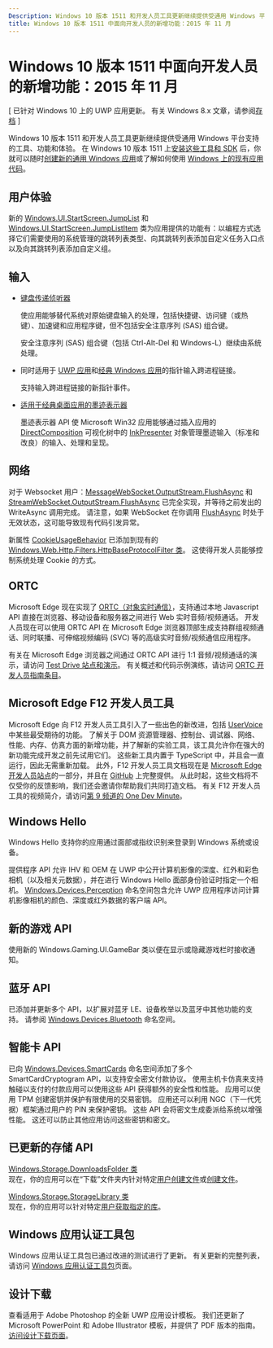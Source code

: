 ```yaml
---
Description: Windows 10 版本 1511 和开发人员工具更新继续提供受通用 Windows 平台支持的工具、功能和体验。
title: Windows 10 版本 1511 中面向开发人员的新增功能：2015 年 11 月
---
```


# Windows 10 版本 1511 中面向开发人员的新增功能：2015 年 11 月

\[ 已针对 Windows 10 上的 UWP 应用更新。 有关 Windows 8.x 文章，请参阅[存档](http://go.microsoft.com/fwlink/p/?linkid=619132) \]

Windows 10 版本 1511 和开发人员工具更新继续提供受通用 Windows 平台支持的工具、功能和体验。 在 Windows 10 版本 1511 上[安装这些工具和 SDK](https://dev.windows.com/downloads) 后，你就可以随时[创建新的通用 Windows 应用](https://msdn.microsoft.com/library/windows/apps/bg124288)或了解如何使用 [Windows 上的现有应用代码](https://msdn.microsoft.com/library/windows/apps/mt238321)。

## 用户体验

新的 <a href="https://msdn.microsoft.com/library/windows/apps/windows.ui.startscreen.aspx">Windows.UI.StartScreen.JumpList</a> 和 <a href="https://msdn.microsoft.com/library/windows/apps/windows.ui.startscreen.aspx">Windows.UI.StartScreen.JumpListItem</a> 类为应用提供的功能有：以编程方式选择它们需要使用的系统管理的跳转列表类型、向其跳转列表添加自定义任务入口点以及向其跳转列表添加自定义组。

## 输入
                                        
* <a href="https://msdn.microsoft.com/library/windows/apps/windows.ui.input.keyboarddeliveryinterceptor.aspx">键盘传递侦听器</a>
                                        
    使应用能够替代系统对原始键盘输入的处理，包括快捷键、访问键（或热键）、加速键和应用程序键，但不包括安全注意序列 (SAS) 组合键。

    安全注意序列 (SAS) 组合键（包括 Ctrl-Alt-Del 和 Windows-L）继续由系统处理。
                                        
* 同时适用于 <a href="https://msdn.microsoft.com/library/windows/apps/windows.ui.core.corewindow.aspx">UWP 应用</a>和<a href="https://msdn.microsoft.com/library/windows/desktop/hh454903(v=vs.85).aspx">经典 Windows 应用</a>的指针输入跨进程链接。
                                        
    支持输入跨进程链接的新指针事件。    
                                        
* <a href="https://msdn.microsoft.com/library/windows/desktop/mt622165(v=vs.85).aspx">适用于经典桌面应用的墨迹表示器</a>
                                        
    墨迹表示器 API 使 Microsoft Win32 应用能够通过插入应用的 <a href="https://msdn.microsoft.com/library/windows/desktop/hh437371(v=vs.85).aspx">DirectComposition</a> 可视化树中的 <a href="https://msdn.microsoft.com/library/windows/desktop/windows.ui.input.inking.inkpresenter.aspx">InkPresenter</a> 对象管理墨迹输入（标准和改良）的输入、处理和呈现。    
                                    
## 网络
                                                                        
对于 Websocket 用户：<a href="https://msdn.microsoft.com/library/windows/apps/windows.storage.streams.datawriter.flushasync.aspx">MessageWebSocket.OutputStream.FlushAsync</a> 和 <a href="https://msdn.microsoft.com/library/windows/apps/windows.storage.streams.datawriter.flushasync.aspx">StreamWebSocket.OutputStream.FlushAsync</a> 已完全实现，并等待之前发出的 WriteAsync 调用完成。 请注意，如果 WebSocket 在你调用 <a href="https://msdn.microsoft.com/library/windows/apps/windows.storage.streams.datawriter.flushasync.aspx">FlushAsync</a> 时处于无效状态，这可能导致现有代码引发异常。    

新属性 <a href="https://msdn.microsoft.com/library/windows/apps/windows.web.http.filters.httpbaseprotocolfilter.aspx">CookieUsageBehavior</a> 已添加到现有的 <a href="https://msdn.microsoft.com/library/windows/apps/windows.web.http.filters.httpbaseprotocolfilter.aspx">Windows.Web.Http.Filters.HttpBaseProtocolFilter 类</a>。 这使得开发人员能够控制系统处理 Cookie 的方式。    
                                    
## ORTC
                                    
Microsoft Edge 现在实现了 <a href="https://msdn.microsoft.com/library/mt433097(v=vs.85).aspx">ORTC（对象实时通信）</a>，支持通过本地 Javascript API 直接在浏览器、移动设备和服务器之间进行 Web 实时音频/视频通话。 开发人员现在可以使用 ORTC API 在 Microsoft Edge 浏览器顶部生成支持群组视频通话、同时联播、可伸缩视频编码 (SVC) 等的高级实时音频/视频通信应用程序。    

有关在 Microsoft Edge 浏览器之间通过 ORTC API 进行 1:1 音频/视频通话的演示，请访问 <a href="/microsoft-edge/testdrive/demos/ortcdemo/">Test Drive 站点和演示</a>。 有关概述和代码示例演练，请访问 <a href="https://msdn.microsoft.com/library/mt588497(v=vs.85).aspx">ORTC 开发人员指南条目</a>。
                                        
## Microsoft Edge F12 开发人员工具
                                                                        
Microsoft Edge 向 F12 开发人员工具引入了一些出色的新改进，包括 <a href="https://wpdev.uservoice.com/forums/257854-microsoft-edge-developer">UserVoice</a> 中某些最受期待的功能。 了解关于 DOM 资源管理器、控制台、调试器、网络、性能、内存、仿真方面的新增功能，并了解新的实验工具，该工具允许你在强大的新功能完成开发之前先试用它们。 这些新工具内置于 TypeScript 中，并且会一直运行，因此无需重新加载。 此外，F12 开发人员工具文档现在是 <a href="http://dev.modern.ie/">Microsoft Edge 开发人员站点</a>的一部分，并且在 <a href="https://github.com/MicrosoftEdge/MicrosoftEdge-Documentation">GitHub</a> 上完整提供。 从此时起，这些文档将不仅受你的反馈影响，我们还会邀请你帮助我们共同打造文档。 有关 F12 开发人员工具的视频简介，请访问<a href="https://channel9.msdn.com/Blogs/One-Dev-Minute/Microsoft-Edge-F12-tools">第 9 频道的 One Dev Minute</a>。    
                                    
## Windows Hello
                                    
Windows Hello 支持你的应用通过面部或指纹识别来登录到 Windows 系统或设备。

提供程序 API 允许 IHV 和 OEM 在 UWP 中公开计算机影像的深度、红外和彩色相机（以及相关元数据），并在进行 Windows Hello 面部身份验证时指定一个相机。 <a href="http://go.microsoft.com/fwlink/?LinkId=691697">Windows.Devices.Perception</a> 命名空间包含允许 UWP 应用程序访问计算机影像相机的颜色、深度或红外数据的客户端 API。
                                    
## 新的游戏 API

使用新的 Windows.Gaming.UI.GameBar 类以便在显示或隐藏游戏栏时接收通知。    
                            
                                    
## 蓝牙 API
                                    
已添加并更新多个 API，以扩展对蓝牙 LE、设备枚举以及蓝牙中其他功能的支持。 请参阅 <a href="https://msdn.microsoft.com/library/windows/apps/windows.devices.bluetooth.aspx">Windows.Devices.Bluetooth</a> 命名空间。    
                                   
## 智能卡 API ## 

已向 <a href="https://msdn.microsoft.com/library/windows/apps/windows.devices.smartcards.aspx">Windows.Devices.SmartCards</a> 命名空间添加了多个 SmartCardCryptogram API，以支持安全密文付款协议。 使用主机卡仿真来支持触碰以支付的付款应用可以使用这些 API 获得额外的安全性和性能。 应用可以使用 TPM 创建密钥并保护有限使用的交易密钥。 应用还可以利用 NGC（下一代凭据）框架通过用户的 PIN 来保护密钥。 这些 API 会将密文生成委派给系统以增强性能。 这还可以防止其他应用访问这些密钥和密文。    
                                    
## 已更新的存储 API ## 
    
<a href="https://msdn.microsoft.com/library/windows/apps/windows.storage.downloadsfolder.aspx">Windows.Storage.DownloadsFolder 类</a><br />
现在，你的应用可以在“下载”文件夹内针对特定<a href="https://msdn.microsoft.com/library/windows/apps/windows.system.user.aspx">用户</a><a href="https://msdn.microsoft.com/library/windows/apps/windows.storage.downloadsfolder.createfileforuserasync.aspx">创建文件</a>或<a href="https://msdn.microsoft.com/library/windows/apps/windows.storage.downloadsfolder.createfolderforuserasync.aspx">创建文件</a>。
                                            
<a href="https://msdn.microsoft.com/library/windows/apps/windows.storage.storagelibrary.aspx">Windows.Storage.StorageLibrary 类</a><br />
现在，你的应用可以针对特定<a href="https://msdn.microsoft.com/library/windows/apps/windows.system.user.aspx">用户</a><a href="https://msdn.microsoft.com/library/windows/apps/windows.storage.storagelibrary.getlibraryforuserasync.aspx">获取指定的库</a>。
                                    
## Windows 应用认证工具包 ## 
                                    
Windows 应用认证工具包已通过改进的测试进行了更新。 有关更新的完整列表，请访问 <a href="/develop/app-certification-kit">Windows 应用认证工具包</a>页面。    
                                    
## 设计下载 ## 

查看适用于 Adobe Photoshop 的全新 UWP 应用设计模板。 我们还更新了 Microsoft PowerPoint 和 Adobe Illustrator 模板，并提供了 PDF 版本的指南。 <a href="/design/assets">访问设计下载页面</a>。    




<!--HONumber=Mar16_HO5-->


